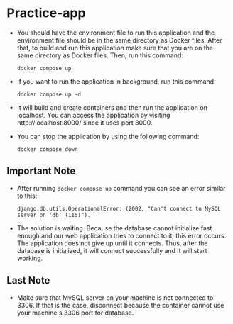 # Practice-app

* You should have the environment file to run this application and the environment file should be in the same directory as Docker files. After that, to build and run this application make sure that you are on the same directory as Docker files. Then, run this command:

  `docker compose up`

* If you want to run the application in background, run this command:

  `docker compose up -d`

* It will build and create containers and then run the application on localhost. You can access the application by visiting http://localhost:8000/ since it uses port 8000.

* You can stop the application by using the following command:

  `docker compose down`
  
## Important Note

* After running `docker compose up` command you can see an error similar to this:

  `django.db.utils.OperationalError: (2002, "Can't connect to MySQL server on 'db' (115)").`
  
 * The solution is waiting. Because the database cannot initialize fast enough and our web application tries to connect to it, this error occurs. The application does not give up until it connects. Thus, after the database is initialized, it will connect successfully and it will start working.

## Last Note

* Make sure that MySQL server on your machine is not connected to 3306. If that is the case, disconnect because the container cannot use your machine's 3306 port for database.
